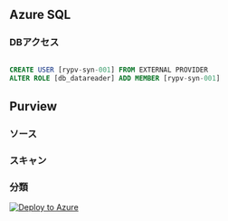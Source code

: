 ## Azure SQL

### DBアクセス
```sql

CREATE USER [rypv-syn-001] FROM EXTERNAL PROVIDER
ALTER ROLE [db_datareader] ADD MEMBER [rypv-syn-001] 

```

## Purview

### ソース

### スキャン

### 分類

[![Deploy to Azure](https://aka.ms/deploytoazurebutton)](https://portal.azure.com/#create/Microsoft.Template/uri/https%3A%2F%2Fraw.githubusercontent.com%2Fryoma-nagata%2Fpurview-data-catalog-driven-ingest%2Fmaster%2Finfra%2Fmain.json)
